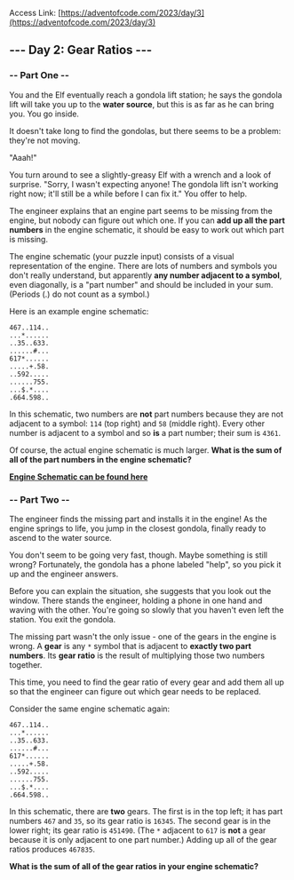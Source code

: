 Access Link: [https://adventofcode.com/2023/day/3](https://adventofcode.com/2023/day/3)

## --- Day 2: Gear Ratios ---
### -- Part One --
You and the Elf eventually reach a gondola lift station; he says the gondola lift will take you up to the 
**water source**, but this is as far as he can bring you. You go inside.

It doesn't take long to find the gondolas, but there seems to be a problem: they're not moving.

"Aaah!"

You turn around to see a slightly-greasy Elf with a wrench and a look of surprise. "Sorry, I wasn't expecting anyone! 
The gondola lift isn't working right now; it'll still be a while before I can fix it." You offer to help.

The engineer explains that an engine part seems to be missing from the engine, but nobody can figure out which one. 
If you can **add up all the part numbers** in the engine schematic, it should be easy to work out which part is missing.

The engine schematic (your puzzle input) consists of a visual representation of the engine. There are lots of numbers 
and symbols you don't really understand, but apparently **any number adjacent to a symbol**, even diagonally, is a "part 
number" and should be included in your sum. (Periods (.) do not count as a symbol.)

Here is an example engine schematic:

```
467..114..
...*......
..35..633.
......#...
617*......
.....+.58.
..592.....
......755.
...$.*....
.664.598..
```
In this schematic, two numbers are **not** part numbers because they are not adjacent to a symbol: `114` (top right) and 
`58` (middle right). Every other number is adjacent to a symbol and so **is** a part number; their sum is `4361`.

Of course, the actual engine schematic is much larger. **What is the sum of all of the part numbers in the engine 
schematic?**

**[Engine Schematic can be found here](input.txt)**

### -- Part Two --
The engineer finds the missing part and installs it in the engine! As the engine springs to life, you jump in the 
closest gondola, finally ready to ascend to the water source.

You don't seem to be going very fast, though. Maybe something is still wrong? Fortunately, the gondola has a phone 
labeled "help", so you pick it up and the engineer answers.

Before you can explain the situation, she suggests that you look out the window. There stands the engineer, holding a 
phone in one hand and waving with the other. You're going so slowly that you haven't even left the station. 
You exit the gondola.

The missing part wasn't the only issue - one of the gears in the engine is wrong. A **gear** is any `*` symbol that is 
adjacent to **exactly two part numbers**. Its **gear ratio** is the result of multiplying those two numbers together.

This time, you need to find the gear ratio of every gear and add them all up so that the engineer can figure 
out which gear needs to be replaced.

Consider the same engine schematic again:
```
467..114..
...*......
..35..633.
......#...
617*......
.....+.58.
..592.....
......755.
...$.*....
.664.598..
```

In this schematic, there are **two** gears. The first is in the top left; it has part numbers `467` and `35`, 
so its gear ratio is `16345`. The second gear is in the lower right; its gear ratio is `451490`. 
(The `*` adjacent to `617` is **not** a gear because it is only adjacent to one part number.) 
Adding up all of the gear ratios produces `467835`.

**What is the sum of all of the gear ratios in your engine schematic?**